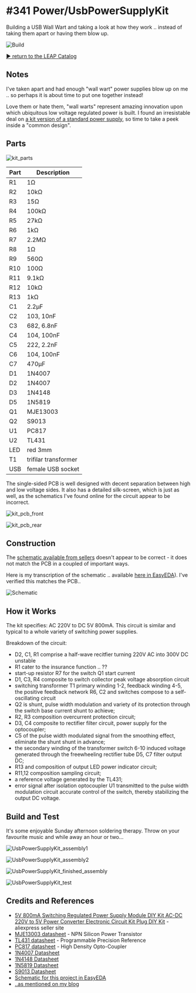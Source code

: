 # #341 Power/UsbPowerSupplyKit

Building a USB Wall Wart and taking a look at how they work .. instead of taking them apart or having them blow up.

![Build](./assets/UsbPowerSupplyKit_build.jpg?raw=true)

[:arrow_forward: return to the LEAP Catalog](http://leap.tardate.com)

## Notes

I've taken apart and had enough "wall wart" power supplies blow up on me .. so perhaps it is about time to put one together instead!

Love them or hate them, "wall warts" represent amazing innovation upon which ubiquitous low voltage regulated power is built.
I found an irresistable deal on [a kit version of a standard power supply](https://www.aliexpress.com/item/Power-Plug-DIY-Kit-5V-800mA-Regulated-Power-Supply-AC-DC-220V-to-5V-Power-Converter/32582894778.html), so time to take a peek inside a "common design".

## Parts

![kit_parts](./assets/kit_parts.jpg?raw=true)


| Part | Description |
|------|-------------|
| R1   | 1Ω          |
| R2   | 10kΩ        |
| R3   | 15Ω         |
| R4   | 100kΩ       |
| R5   | 27kΩ        |
| R6   | 1kΩ         |
| R7   | 2.2MΩ       |
| R8   | 1Ω          |
| R9   | 560Ω        |
| R10  | 100Ω        |
| R11  | 9.1kΩ       |
| R12  | 10kΩ        |
| R13  | 1kΩ         |
| C1   | 2.2µF       |
| C2   | 103, 10nF   |
| C3   | 682, 6.8nF  |
| C4   | 104, 100nF  |
| C5   | 222, 2.2nF  |
| C6   | 104, 100nF  |
| C7   | 470µF       |
| D1   | 1N4007      |
| D2   | 1N4007      |
| D3   | 1N4148      |
| D5   | 1N5819      |
| Q1   | MJE13003    |
| Q2   | S9013       |
| U1   | PC817       |
| U2   | TL431       |
| LED  | red 3mm     |
| T1   | trifilar transformer    |
| USB  | female USB  socket |

The single-sided PCB is well designed with decent separation between high and low voltage sides.
It also has a detailed silk-screen, which is just as well, as the schematics I've found online for the circuit appear to be incorrect.

![kit_pcb_front](./assets/kit_pcb_front.jpg?raw=true)

![kit_pcb_rear](./assets/kit_pcb_rear.jpg?raw=true)


## Construction

The [schematic available from sellers](./assets/kit_schematic.jpg?raw=true) doesn't appear to be correct - it does not match the PCB in a coupled of important ways.

Here is my transcription of the schematic .. available [here in EasyEDA](https://easyeda.com/tardate/UsbPowerSupplyKit-d87d4b02fdde4ab88ade1a808439dc22)).
I've verified this matches the PCB..

![Schematic](./assets/UsbPowerSupplyKit_schematic.png?raw=true)


## How it Works

The kit specifies: AC 220V to DC 5V 800mA.
This circuit is similar and typical to a whole variety of switching power supplies.

Breakdown of the circuit:

* D2, C1, R1 comprise a half-wave recitfier turning 220V AC into 300V DC unstable
* R1 cater to the insurance function .. ??
* start-up resistor R7 for the switch Q1 start current
* D1, C3, R4 composite to switch collector peak voltage absorption circuit
* switching transformer T1 primary winding 1-2, feedback winding 4-5, the positive feedback network R6, C2 and switches compose to a self-oscillating circuit
* Q2 is shunt, pulse width modulation and variety of its protection through the switch base current shunt to achieve;
* R2, R3 composition overcurrent protection circuit;
* D3, C4 composite to rectifier filter circuit, power supply for the optocoupler;
* C5 of the pulse width modulated signal from the smoothing effect, eliminate the shunt shunt in advance;
* the secondary winding of the transformer switch 6-10 induced voltage generated through the freewheeling rectifier tube D5, C7 filter output DC;
* R13 and composition of output LED power indicator circuit;
* R11,12 composition sampling circuit;
* a reference voltage generated by the TL431;
* error signal after isolation optocoupler U1 transmitted to the pulse width modulation circuit accurate control of the switch, thereby stabilizing the output DC voltage.


## Build and Test

It's some enjoyable Sunday afternoon soldering therapy. Throw on your favourite music and while away an hour or two...

![UsbPowerSupplyKit_assembly1](./assets/UsbPowerSupplyKit_assembly1.jpg?raw=true)

![UsbPowerSupplyKit_assembly2](./assets/UsbPowerSupplyKit_assembly2.jpg?raw=true)

![UsbPowerSupplyKit_finished_assembly](./assets/UsbPowerSupplyKit_finished_assembly.jpg?raw=true)

![UsbPowerSupplyKit_test](./assets/UsbPowerSupplyKit_test.jpg?raw=true)


## Credits and References
* [5V 800mA Switching Regulated Power Supply Module DIY Kit AC-DC 220V to 5V Power Converter Electronic Circuit Kit Plug DIY Kit](https://www.aliexpress.com/item/Power-Plug-DIY-Kit-5V-800mA-Regulated-Power-Supply-AC-DC-220V-to-5V-Power-Converter/32582894778.html) - aliexpress seller site
* [MJE13003 datasheet](http://www.futurlec.com/Transistors/MJE13003.shtml) - NPN Silicon Power Transistor
* [TL431 datasheet](http://www.futurlec.com/Linear/TL431CLP.shtml) - Programmable Precision Reference
* [PC817 datasheet](http://www.futurlec.com/LED/PC817.shtml) - High Density Opto-Coupler
* [1N4007 Datasheet](http://www.futurlec.com/Diodes/1N4007.shtml)
* [1N4148 Datasheet](http://www.futurlec.com/Diodes/1N4148.shtml)
* [1N5819 Datasheet](http://www.futurlec.com/Diodes/1N5819.shtml)
* [S9013 Datasheet](http://www.futurlec.com/Transistors/S9013.shtml)
* [Schematic for this project in EasyEDA](https://easyeda.com/tardate/UsbPowerSupplyKit-d87d4b02fdde4ab88ade1a808439dc22)
* [..as mentioned on my blog](http://blog.tardate.com/2017/09/leap341-usb-power-supply.html)
